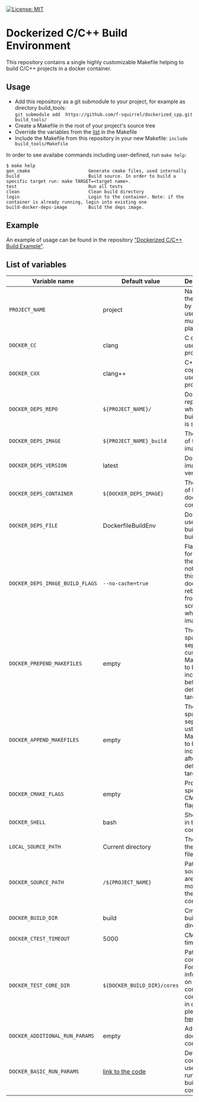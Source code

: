 [![License: MIT](https://img.shields.io/badge/License-MIT-yellow.svg)](https://opensource.org/licenses/MIT)

# Dockerized C/C++ Build Environment

This repository contains a single highly customizable Makefile helping to build C/C++ projects in a docker container.

## Usage
* Add this repository as a git submodule to your project, for example as directory build_tools:<br>
`git submodule add  https://github.com/f-squirrel/dockerized_cpp.git build_tools/`
* Create a Makefile in the root of your project's source tree
* Override the variables from the [list](#list-of-variables) in the Makefile
* Include the Makefile from this repository in your new Makefile: `include build_tools/Makefile`

In order to see availabe commands including user-defined, run `make help`:

```plain
$ make help
gen_cmake                      Generate cmake files, used internally
build                          Build source. In order to build a specific target run: make TARGET=<target name>.
test                           Run all tests
clean                          Clean build directory
login                          Login to the container. Note: if the container is already running, login into existing one
build-docker-deps-image        Build the deps image.
```

## Example
An example of usage can be found in the repository ["Dockerized C/C++ Build Example"](https://github.com/f-squirrel/dockerized_cpp_build_example).

## List of variables

| Variable name                   | Default value               | Description |
| -------------                   | -------------               | ----------- |
| `PROJECT_NAME`                  | project                     | Name of the project, by default used in multiple places |
| `DOCKER_CC`                     | clang                       | C copmiler used in the project |
| `DOCKER_CXX`                    | clang++                     | C++ copmiler used in the project |
| `DOCKER_DEPS_REPO`              | `${PROJECT_NAME}/`          | Docker repository where the build image is stored |
| `DOCKER_DEPS_IMAGE`             | `${PROJECT_NAME}_build`     | The name of the build image |
| `DOCKER_DEPS_VERSION`           | latest | Docker image       version |
| `DOCKER_DEPS_CONTAINER`         | `${DOCKER_DEPS_IMAGE}`      | The name of build's docker container |
| `DOCKER_DEPS_FILE`              | DockerfileBuildEnv          | Dockerfile used for building the build image |
| `DOCKER_DEPS_IMAGE_BUILD_FLAGS` | `--no-cache=true`           | Flags used for building the image, note with this flag on, docker rebuilds from scratch the whole image |
| `DOCKER_PREPEND_MAKEFILES`      | empty                       | The list of space-separated custom Makefiles to be included before default targets |
| `DOCKER_APPEND_MAKEFILES`       | empty                       | The list of space-separated ustom Makefiles to be included after default targets |
| `DOCKER_CMAKE_FLAGS`            | empty                       | Project specific CMake flags |
| `DOCKER_SHELL`                  | bash                        | Shell used in the container |
| `LOCAL_SOURCE_PATH`             | Current directory           | The path to the source files |
| `DOCKER_SOURCE_PATH`            | `/${PROJECT_NAME}`          | Path where source files are mounted in the container |
| `DOCKER_BUILD_DIR`              | build                       | Cmake build directory |
| `DOCKER_CTEST_TIMEOUT`          | 5000                        | CMake test timeout |
| `DOCKER_TEST_CORE_DIR`          | `${DOCKER_BUILD_DIR}/cores` | Path to the core files. For more information on configuring core dumps in docker please refer [here](https://ddanilov.me/how-to-configure-core-dump-in-docker-container) |
| `DOCKER_ADDITIONAL_RUN_PARAMS`  | empty                       | Additional docker run commands |
| `DOCKER_BASIC_RUN_PARAMS`       | [link to the code](https://github.com/f-squirrel/dockerized_cpp/blob/master/Makefile#L29) | Default commands used for running the build container |

